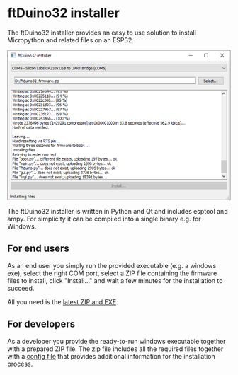 # ftDuino32 installer

The ftDuino32 installer provides an easy to use solution to install
Micropython and related files on an ESP32.

![Windows screenshot of the installer](installer_win.png)

The ftDuino32 installer is written in Python and Qt and includes esptool
and ampy. For simplicity it can be compiled into a single binary e.g.
for Windows.

## For end users

As an end user you simply run the provided executable (e.g. a windows exe),
select the right COM port, select a ZIP file containing the firmware files
to install, click "Install..." and wait a few minutes for the installation
to succeed.

All you need is the [latest ZIP and EXE](https://github.com/harbaum/ftDuino32/releases/latest).

## For developers

As a developer you provide the ready-to-run windows executable
together with a prepared ZIP file. The zip file includes all the
required files together with a [config file](setup.json) that provides
additional information for the installation process.
